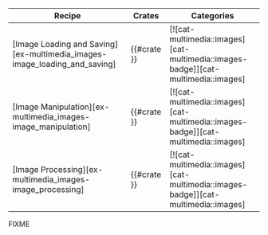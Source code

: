 | Recipe | Crates | Categories |
|--------|--------|------------|
| [Image Loading and Saving][ex-multimedia_images-image_loading_and_saving] | {{#crate }} | [![cat-multimedia::images][cat-multimedia::images-badge]][cat-multimedia::images] |
| [Image Manipulation][ex-multimedia_images-image_manipulation] | {{#crate }} | [![cat-multimedia::images][cat-multimedia::images-badge]][cat-multimedia::images] |
| [Image Processing][ex-multimedia_images-image_processing] | {{#crate }} | [![cat-multimedia::images][cat-multimedia::images-badge]][cat-multimedia::images] |

<div class="hidden">
FIXME
</div>
